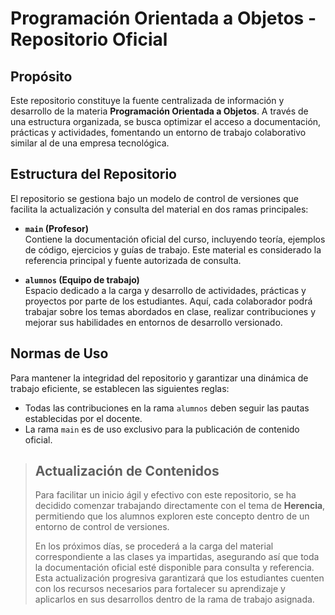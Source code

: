 # Programación Orientada a Objetos - Repositorio Oficial

## Propósito  
Este repositorio constituye la fuente centralizada de información y desarrollo de la materia **Programación Orientada a Objetos**. A través de una estructura organizada, se busca optimizar el acceso a documentación, prácticas y actividades, fomentando un entorno de trabajo colaborativo similar al de una empresa tecnológica.

## Estructura del Repositorio  
El repositorio se gestiona bajo un modelo de control de versiones que facilita la actualización y consulta del material en dos ramas principales:

- **`main` (Profesor)**  
  Contiene la documentación oficial del curso, incluyendo teoría, ejemplos de código, ejercicios y guías de trabajo. Este material es considerado la referencia principal y fuente autorizada de consulta.

- **`alumnos` (Equipo de trabajo)**  
  Espacio dedicado a la carga y desarrollo de actividades, prácticas y proyectos por parte de los estudiantes. Aquí, cada colaborador podrá trabajar sobre los temas abordados en clase, realizar contribuciones y mejorar sus habilidades en entornos de desarrollo versionado.

## Normas de Uso  
Para mantener la integridad del repositorio y garantizar una dinámica de trabajo eficiente, se establecen las siguientes reglas:  
- Todas las contribuciones en la rama `alumnos` deben seguir las pautas establecidas por el docente.  
- La rama `main` es de uso exclusivo para la publicación de contenido oficial.






>## Actualización de Contenidos  
>
>Para facilitar un inicio ágil y efectivo con este repositorio, se ha decidido comenzar trabajando directamente con el tema de **Herencia**, permitiendo que los alumnos exploren este concepto dentro de un entorno de control de versiones.  
>
>En los próximos días, se procederá a la carga del material correspondiente a las clases ya impartidas, asegurando así que toda la documentación oficial esté disponible para consulta y referencia. Esta actualización progresiva garantizará que los estudiantes cuenten con los recursos necesarios para fortalecer su aprendizaje y aplicarlos en sus desarrollos dentro de la rama de trabajo asignada.  
>